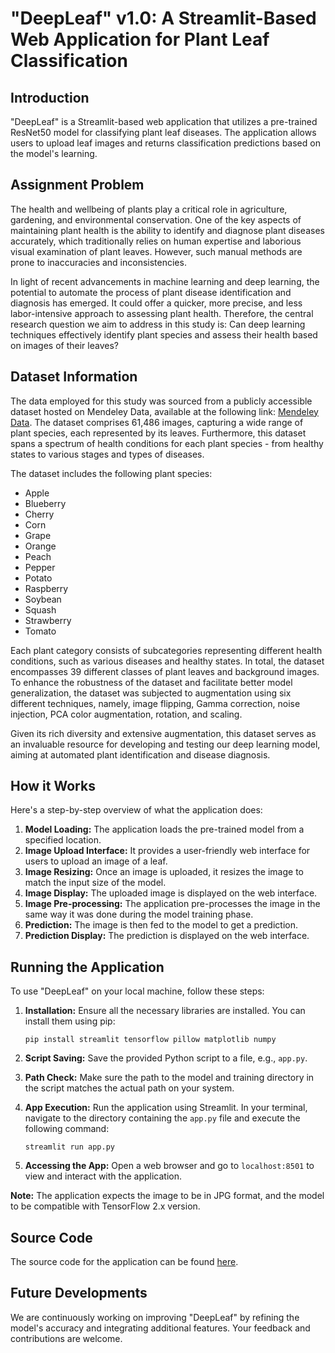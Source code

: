 # "DeepLeaf" v1.0: A Streamlit-Based Web Application for Plant Leaf Classification

## Introduction

"DeepLeaf" is a Streamlit-based web application that utilizes a pre-trained ResNet50 model for classifying plant leaf diseases. The application allows users to upload leaf images and returns classification predictions based on the model's learning.

## Assignment Problem 

The health and wellbeing of plants play a critical role in agriculture, gardening, and environmental conservation. One of the key aspects of maintaining plant health is the ability to identify and diagnose plant diseases accurately, which traditionally relies on human expertise and laborious visual examination of plant leaves. However, such manual methods are prone to inaccuracies and inconsistencies.

In light of recent advancements in machine learning and deep learning, the potential to automate the process of plant disease identification and diagnosis has emerged. It could offer a quicker, more precise, and less labor-intensive approach to assessing plant health. Therefore, the central research question we aim to address in this study is: Can deep learning techniques effectively identify plant species and assess their health based on images of their leaves?

## Dataset Information

The data employed for this study was sourced from a publicly accessible dataset hosted on Mendeley Data, available at the following link: [Mendeley Data](https://data.mendeley.com/datasets/tywbtsjrjv/1). The dataset comprises 61,486 images, capturing a wide range of plant species, each represented by its leaves. Furthermore, this dataset spans a spectrum of health conditions for each plant species - from healthy states to various stages and types of diseases.

The dataset includes the following plant species:

- Apple
- Blueberry
- Cherry
- Corn
- Grape
- Orange
- Peach
- Pepper
- Potato
- Raspberry
- Soybean
- Squash
- Strawberry
- Tomato

Each plant category consists of subcategories representing different health conditions, such as various diseases and healthy states. In total, the dataset encompasses 39 different classes of plant leaves and background images. To enhance the robustness of the dataset and facilitate better model generalization, the dataset was subjected to augmentation using six different techniques, namely, image flipping, Gamma correction, noise injection, PCA color augmentation, rotation, and scaling.

Given its rich diversity and extensive augmentation, this dataset serves as an invaluable resource for developing and testing our deep learning model, aiming at automated plant identification and disease diagnosis.

## How it Works

Here's a step-by-step overview of what the application does:

1. **Model Loading:** The application loads the pre-trained model from a specified location.
2. **Image Upload Interface:** It provides a user-friendly web interface for users to upload an image of a leaf.
3. **Image Resizing:** Once an image is uploaded, it resizes the image to match the input size of the model.
4. **Image Display:** The uploaded image is displayed on the web interface.
5. **Image Pre-processing:** The application pre-processes the image in the same way it was done during the model training phase.
6. **Prediction:** The image is then fed to the model to get a prediction.
7. **Prediction Display:** The prediction is displayed on the web interface.

## Running the Application

To use "DeepLeaf" on your local machine, follow these steps:

1. **Installation:** Ensure all the necessary libraries are installed. You can install them using pip:
   ```
   pip install streamlit tensorflow pillow matplotlib numpy
   ```

2. **Script Saving:** Save the provided Python script to a file, e.g., `app.py`.

3. **Path Check:** Make sure the path to the model and training directory in the script matches the actual path on your system.

4. **App Execution:** Run the application using Streamlit. In your terminal, navigate to the directory containing the `app.py` file and execute the following command:
   ```
   streamlit run app.py
   ```

5. **Accessing the App:** Open a web browser and go to `localhost:8501` to view and interact with the application.

**Note:** The application expects the image to be in JPG format, and the model to be compatible with TensorFlow 2.x version.

## Source Code

The source code for the application can be found [here](https://github.com/7ev3r/Capstone/blob/eca51a6158faa40d9b5f8d87db5246471c3071b4/app.py).

## Future Developments

We are continuously working on improving "DeepLeaf" by refining the model's accuracy and integrating additional features. Your feedback and contributions are welcome.
